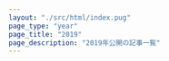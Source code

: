 ```yaml
---
layout: "./src/html/index.pug"
page_type: "year"
page_title: "2019"
page_description: "2019年公開の記事一覧"
---
```


